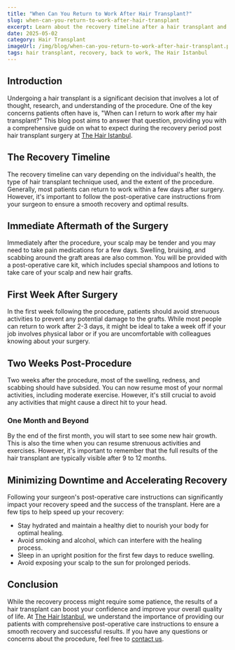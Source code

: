 ```yaml
---
title: "When Can You Return to Work After Hair Transplant?"
slug: when-can-you-return-to-work-after-hair-transplant
excerpt: Learn about the recovery timeline after a hair transplant and when can you return to work without compromising your results.
date: 2025-05-02
category: Hair Transplant
imageUrl: /img/blog/when-can-you-return-to-work-after-hair-transplant.png
tags: hair transplant, recovery, back to work, The Hair Istanbul
---
```


<h2>Introduction</h2>
<p>Undergoing a hair transplant is a significant decision that involves a lot of thought, research, and understanding of the procedure. One of the key concerns patients often have is, "When can I return to work after my hair transplant?" This blog post aims to answer that question, providing you with a comprehensive guide on what to expect during the recovery period post hair transplant surgery at <a href="https://thehairistanbul.com">The Hair Istanbul</a>.</p>

<h2>The Recovery Timeline</h2>
<p>The recovery timeline can vary depending on the individual's health, the type of hair transplant technique used, and the extent of the procedure. Generally, most patients can return to work within a few days after surgery. However, it's important to follow the post-operative care instructions from your surgeon to ensure a smooth recovery and optimal results.</p>

<h2>Immediate Aftermath of the Surgery</h2>
<p>Immediately after the procedure, your scalp may be tender and you may need to take pain medications for a few days. Swelling, bruising, and scabbing around the graft areas are also common. You will be provided with a post-operative care kit, which includes special shampoos and lotions to take care of your scalp and new hair grafts.</p>

<h2>First Week After Surgery</h2>
<p>In the first week following the procedure, patients should avoid strenuous activities to prevent any potential damage to the grafts. While most people can return to work after 2-3 days, it might be ideal to take a week off if your job involves physical labor or if you are uncomfortable with colleagues knowing about your surgery.</p>

<h2>Two Weeks Post-Procedure</h2>
<p>Two weeks after the procedure, most of the swelling, redness, and scabbing should have subsided. You can now resume most of your normal activities, including moderate exercise. However, it's still crucial to avoid any activities that might cause a direct hit to your head.</p>

<h3>One Month and Beyond</h3>
<p>By the end of the first month, you will start to see some new hair growth. This is also the time when you can resume strenuous activities and exercises. However, it's important to remember that the full results of the hair transplant are typically visible after 9 to 12 months.</p>

<h2>Minimizing Downtime and Accelerating Recovery</h2>
<p>Following your surgeon's post-operative care instructions can significantly impact your recovery speed and the success of the transplant. Here are a few tips to help speed up your recovery:</p>

- Stay hydrated and maintain a healthy diet to nourish your body for optimal healing.
- Avoid smoking and alcohol, which can interfere with the healing process.
- Sleep in an upright position for the first few days to reduce swelling.
- Avoid exposing your scalp to the sun for prolonged periods.

<h2>Conclusion</h2>
<p>While the recovery process might require some patience, the results of a hair transplant can boost your confidence and improve your overall quality of life. At <a href="https://thehairistanbul.com">The Hair Istanbul</a>, we understand the importance of providing our patients with comprehensive post-operative care instructions to ensure a smooth recovery and successful results. If you have any questions or concerns about the procedure, feel free to <a href="https://thehairistanbul.com/contact">contact us</a>.</p>